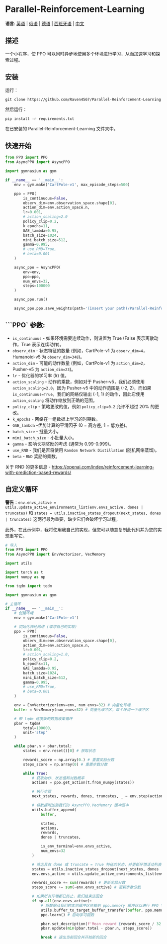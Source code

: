 # Parallel-Reinforcement-Learning

**语言**: [英语](README.md) | [俄语](README.ru.md) | [德语](README.de.md) | [西班牙语](README.es.md) | [中文](README.zh-CN.md)

## 描述
一个小程序，使 PPO 可以同时异步地使用多个环境进行学习，从而加速学习和探索过程。

## 安装
运行：
```
git clone https://github.com/Raven4567/Parallel-Reinforcement-Learning
```
然后运行：
```
pip install -r requirements.txt
```
在已安装的 Parallel-Reinforcement-Learning 文件夹中。

## 快速开始
```python
from PPO import PPO
from AsyncPPO import AsyncPPO

import gymnasium as gym

if __name__ == '__main__':
	env = gym.make('CartPole-v1', max_episode_steps=500)

	ppo = PPO(
		is_continuous=False, 
		observ_dim=env.observation_space.shape[0],
		action_dim=env.action_space.n, 
		lr=0.001, 
		# action_scaling=2.0
		policy_clip=0.2, 
		k_epochs=11, 
		GAE_lambda=0.95, 
		batch_size=1024, 
		mini_batch_size=512, 
		gamma=0.995,
		# use_RND=True, 
		# beta=0.001
	)

	async_ppo = AsyncPPO(
		env=env,
		ppo=ppo,
		num_envs=32,
		steps=100000
	)

	async_ppo.run()

	async_ppo.ppo.save_weights(path='(insert your path)/Parallel-Reinforcement-Learning/PPO/data')
```

## ```PPO` 参数:

- `is_continuous` - 如果环境需要连续动作，则设置为 True (False 表示离散动作，True 表示连续动作)。
- `observ_dim` - 状态特征的数量 (例如，CartPole-v1 为 `observ_dim=4`，Humanoid-v5 为 `observ_dim=348`)。
- `action_dim`  - 可能的动作数量 (例如，CartPole-v1 为 `action_dim=2`，Pusher-v5 为 `action_dim=23`)。
- `lr` - 优化器的学习率 (lr) 值。
- `action_scaling` - 动作的乘数，例如对于 Pusher-v5，我们必须使用 `action_scaling=2.0`，因为 Pusher-v5 中的动作范围是 (-2, 2)，而如果 `is_continuous=True`，我们的网络仅输出 (-1, 1) 的动作，因此它使用 `action_scaling` 将动作缩放到正确的范围。
- `policy_clip` - 策略更改的值，例如 `policy_clip=0.2` 允许不超过 20% 的更改。
- `k_epochs` - 网络在一组数据上学习的时期数。
- `GAE_lambda` -优势计算的平滑因子 (0 = 高方差, 1 = 低方差)。
- `batch_size` - 批量大小。
- `mini_batch_size` - 小批量大小。
- `gamma` - 影响长期奖励的考虑 (通常为 0.99-0.999)。
- `use_RND` - 我们是否将使用 `Random Network Distillation` (随机网络蒸馏)。
- `beta` - `RND` 奖励的乘数。

关于 RND 的更多信息 - https://openai.com/index/reinforcement-learning-with-prediction-based-rewards/

## 自定义循环
**警告**：`env.envs_active = utils.update_active_environments_list(env.envs_active, dones | truncates)` 和 `states = utils.inactive_states_dropout(next_states, dones | truncates)` 这两行最为重要，缺少它们会破坏学习过程。

此外，在此示例中，我将使用我自己的实现，但您可以随意复制此代码并为您的实现重写它。

```python
# 导入
from PPO import PPO
from AsyncPPO import EnvVectorizer, VecMemory

import utils

import torch as t
import numpy as np

from tqdm import tqdm

import gymnasium as gym

# 主循环
if __name__ == '__main__':
	# 创建环境
	env = gym.make('CartPole-v1')

	# 初始化神经网络 (或您自己的实现)
	ppo = PPO(
		is_continuous=False, 
		observ_dim=env.observation_space.shape[0],
		action_dim=env.action_space.n, 
		lr=0.001,
		# action_scaling=1.0,
		policy_clip=0.2, 
		k_epochs=11, 
		GAE_lambda=0.95, 
		batch_size=1024, 
		mini_batch_size=512, 
		gamma=0.995,
		# use_RND=True, 
		# beta=0.001
	)

	env = EnvVectorizer(env=env, num_envs=32) # 向量化环境
	buffer = VecMemory(num_envs=32) # 向量化缓冲区，每个环境一个缓冲区

	# 带 tqdm 进度条的数据收集循环
	pbar = tqdm(
		total=100000,
		unit='step'
	)

	while pbar.n < pbar.total:
		states = env.reset()[0] # 获取状态

		rewards_score = np.array(0.) # 重置奖励分数
		steps_score = np.array(0) # 重置步数分数

		while True:
			# 获取动作、状态值和对数概率
			actions = ppo.get_action(t.from_numpy(states)) 

			# 执行步骤
			next_states, rewards, dones, truncates, _ = env.step(actions) 

			# 将数据附加到我们的 AsyncPPO.VecMemory 缓冲区中
			utils.buffer_append(
				buffer,

				states, 
				actions, 
				rewards, 
				dones | truncates,

				is_env_terminal=env.envs_active,
				num_envs=32
			) 

			# 筛选具有 done 或 truncate = True 特征的状态，并更新环境活动列表
			states = utils.inactive_states_dropout(next_states, dones | truncates) 
			env.envs_active = utils.update_active_environments_list(env.envs_active, dones | truncates)

			rewards_score += sum(rewards) # 更新奖励分数
			steps_score += sum(~env.envs_active) # 更新步数分数

			# 如果所有环境都已终止，我们结束该回合
			if np.all(env.envs_active): 
				# 将数据从我们的本地缓冲区传输到 ppo.memory 缓冲区以进行 PPO 学习。您也可以使用自己的函数将数据传输到您自己的神经网络缓冲区中。
				utils.buffer_to_target_buffer_transfer(buffer, ppo.memory) 
				ppo.learn() # 启动学习函数

				pbar.set_description(f'Mean reward {rewards_score / 32: .1f}')
				pbar.update(min(pbar.total - pbar.n, steps_score))

				break # 退出当前回合并开始新的回合
